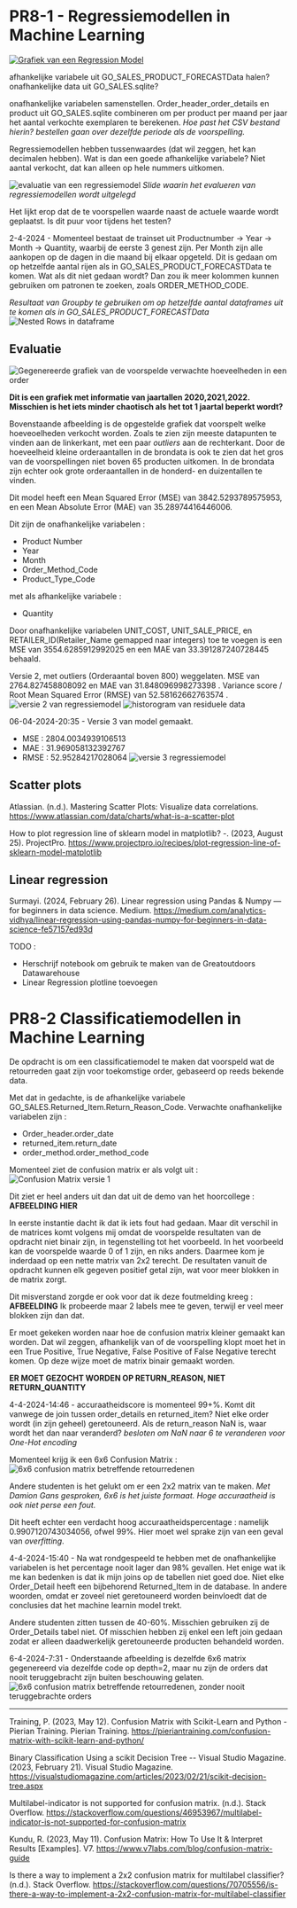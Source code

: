 # PR8-1 - Regressiemodellen in Machine Learning


[![Grafiek van een Regression Model](../Assets/Week%208/Linear%20Regression.png)](https://builtin.com/data-science/regression-machine-learning)


afhankelijke variabele uit GO_SALES_PRODUCT_FORECASTData halen? onafhankelijke data uit GO_SALES.sqlite?


onafhankelijke variabelen samenstellen. Order_header_order_details en product uit GO_SALES.sqlite combineren om per product per maand per jaar het aantal verkochte exemplaren te berekenen. *Hoe past het CSV bestand hierin? bestellen gaan over dezelfde periode als de voorspelling.*

Regressiemodellen hebben tussenwaardes (dat wil zeggen, het kan decimalen hebben). Wat is dan een goede afhankelijke  variabele? Niet aantal verkocht, dat kan alleen op hele nummers uitkomen.

![evaluatie van een regressiemodel](../Assets/Week%208/Modellen_evalueren.jpg)
*Slide waarin het evalueren van regressiemodellen wordt uitgelegd*

Het lijkt erop dat de te voorspellen waarde naast de actuele waarde wordt geplaatst. Is dit puur voor tijdens het testen? 

2-4-2024 - Momenteel bestaat de trainset uit Productnumber -> Year -> Month -> Quantity, waarbij de eerste 3 genest zijn. Per Month zijn alle aankopen op de dagen in die maand bij elkaar opgeteld. Dit is gedaan om op hetzelfde aantal rijen als in GO_SALES_PRODUCT_FORECASTData te komen. Wat als dit niet gedaan wordt? Dan zou ik meer kolommen kunnen gebruiken om patronen te zoeken, zoals ORDER_METHOD_CODE. 

*Resultaat van Groupby te gebruiken om op hetzelfde aantal dataframes uit te komen als in GO_SALES_PRODUCT_FORECASTData*
![Nested Rows in dataframe](../Assets/Week%208/Nested%20Rows%20in%20dataframe.png)


## Evaluatie
![Gegenereerde grafiek van de voorspelde verwachte hoeveelheden in een order](../Assets/Week%208/Regressiemodel%20grafiek.png)

**Dit is een grafiek met informatie van jaartallen 2020,2021,2022. Misschien is het iets minder chaotisch als het tot 1 jaartal beperkt wordt?**

Bovenstaande afbeelding is de opgestelde grafiek dat voorspelt welke hoeveoelheden verkocht worden. Zoals te zien zijn meeste datapunten te vinden aan de linkerkant, met een paar *outliers* aan de rechterkant. Door de hoeveelheid kleine orderaantallen in de brondata is ook te zien dat het gros van de voorspellingen niet boven 65 producten uitkomen. In de brondata zijn echter ook grote orderaantallen in de honderd- en duizentallen te vinden.

Dit model heeft een Mean Squared Error (MSE) van 3842.5293789575953, en een Mean Absolute Error (MAE) van 35.28974416446006. 

Dit zijn de onafhankelijke variabelen : 
- Product Number
- Year
- Month
- Order_Method_Code
- Product_Type_Code

met als afhankelijke variabele : 
- Quantity

Door onafhankelijke variabelen UNIT_COST, UNIT_SALE_PRICE, en RETAILER_ID(Retailer_Name gemapped naar integers) toe te voegen is een MSE van 3554.6285912992025 en een MAE van 33.391287240728445 behaald.

Versie 2, met outliers (Orderaantal boven 800) weggelaten. MSE van 2764.827458808092 en MAE van 31.848096998273398 . Variance score / Root Mean Squared Error (RMSE) van 52.58162662763574 .
![versie 2 van regressiemodel](../Assets/Week%208/Regressiemodel%20grafiek%20V2.png)
![historogram van residuele data](../Assets/Week%208/Residuals_Historogram.png)

06-04-2024-20:35 - Versie 3 van model gemaakt. 
- MSE : 2804.0034939106513
- MAE : 31.969058132392767
- RMSE : 52.95284217028064
![versie 3 regressiemodel](../Assets/Week%208/Regressiemodel%20grafiek%20V3.png)




## Scatter plots
Atlassian. (n.d.). Mastering Scatter Plots: Visualize data correlations. https://www.atlassian.com/data/charts/what-is-a-scatter-plot 

How to plot regression line of sklearn model in matplotlib? -. (2023, August 25). ProjectPro. https://www.projectpro.io/recipes/plot-regression-line-of-sklearn-model-matplotlib 

## Linear regression
Surmayi. (2024, February 26). Linear regression using Pandas & Numpy — for beginners in data science. Medium. https://medium.com/analytics-vidhya/linear-regression-using-pandas-numpy-for-beginners-in-data-science-fe57157ed93d


TODO : 
- Herschrijf notebook om gebruik te maken van de Greatoutdoors Datawarehouse
- Linear Regression plotline toevoegen

# PR8-2 Classificatiemodellen in Machine Learning

De opdracht is om een classificatiemodel te maken dat voorspeld wat de retourreden gaat zijn voor toekomstige order, gebaseerd op reeds bekende data. 

Met dat in gedachte, is de afhankelijke variabele GO_SALES.Returned_Item.Return_Reason_Code.
Verwachte onafhankelijke variabelen zijn : 
- Order_header.order_date
- returned_item.return_date
- order_method.order_method_code

Momenteel ziet de confusion matrix er als volgt uit : 
![Confusion Matrix versie 1](../Assets/Week%208/Confusion%20Matrix%20V1,%20Depth=MAX.png)

Dit ziet er heel anders uit dan dat uit de demo van het hoorcollege : 
**AFBEELDING HIER**

In eerste instantie dacht ik dat ik iets fout had gedaan. Maar dit verschil in de matrices komt volgens mij omdat de voorspelde resultaten van de opdracht niet binair zijn, in tegenstelling tot het voorbeeld. In het voorbeeld kan de voorspelde waarde 0 of 1 zijn, en niks anders. Daarmee kom je inderdaad op een nette matrix van 2x2 terecht. 
De resultaten vanuit de opdracht kunnen elk gegeven positief getal zijn, wat voor meer blokken in de matrix zorgt. 

Dit misverstand zorgde er ook voor dat ik deze foutmelding kreeg : 
**AFBEELDING** Ik probeerde maar 2 labels mee te geven, terwijl er veel meer blokken zijn dan dat.

Er moet gekeken worden naar hoe de confusion matrix kleiner gemaakt kan worden. Dat wil zeggen, afhankelijk van of de voorspelling klopt moet het in een True Positive, True Negative, False Positive of False Negative terecht komen. Op deze wijze moet de matrix binair gemaakt worden. 

**ER MOET GEZOCHT WORDEN OP RETURN_REASON, NIET RETURN_QUANTITY**

4-4-2024-14:46 - accuraatheidscore is momenteel 99+%. Komt dit vanwege de join tussen order_details en returned_item? Niet elke order wordt (in zijn geheel) geretouneerd. Als de return_reason NaN is, waar wordt het dan naar veranderd? *besloten om NaN naar 6 te veranderen voor One-Hot encoding*

Momenteel krijg ik een 6x6 Confusion Matrix : 
![6x6 confusion matrix betreffende retourredenen](../Assets/Week%208/Confusion%20Matrix%20V3,%20Depth=2.png)

Andere studenten is het gelukt om er een 2x2 matrix van te maken. *Met Damion Gans gesproken, 6x6 is het juiste formaat. Hoge accuraatheid is ook niet perse een fout.*

Dit heeft echter een verdacht hoog accuraatheidspercentage : namelijk 0.9907120743034056, ofwel 99%. Hier moet wel sprake zijn van een geval van *overfitting*. 

4-4-2024-15:40 - Na wat rondgespeeld te hebben met de onafhankelijke variabelen is het percentage nooit lager dan 98% gevallen. Het enige wat ik me kan bedenken is dat ik mijn joins op de tabellen niet goed doe. Niet elke Order_Detail heeft een bijbehorend Returned_Item in de database. In andere woorden, omdat er zoveel niet geretouneerd worden beinvloedt dat de conclusies dat het machine learnin model trekt.

Andere studenten zitten tussen de 40-60%. Misschien gebruiken zij de Order_Details tabel niet. Of misschien hebben zij enkel een left join gedaan zodat er alleen daadwerkelijk geretouneerde producten behandeld worden.

6-4-2024-7:31 - Onderstaande afbeelding is dezelfde 6x6 matrix gegenereerd via dezelfde code op depth=2, maar nu zijn de orders dat nooit teruggebracht zijn buiten beschouwing gelaten. 
![6x6 confusion matrix betreffende retourredenen, zonder nooit teruggebrachte orders](../Assets/Week%208/Confusion%20Matrix%20V4,%20Depth=2.png)


***
Training, P. (2023, May 12). Confusion Matrix with Scikit-Learn and Python - Pierian Training. Pierian Training. https://pieriantraining.com/confusion-matrix-with-scikit-learn-and-python/

Binary Classification Using a scikit Decision Tree -- Visual Studio Magazine. (2023, February 21). Visual Studio Magazine. https://visualstudiomagazine.com/articles/2023/02/21/scikit-decision-tree.aspx

Multilabel-indicator is not supported for confusion matrix. (n.d.). Stack Overflow. https://stackoverflow.com/questions/46953967/multilabel-indicator-is-not-supported-for-confusion-matrix

Kundu, R. (2023, May 11). Confusion Matrix: How To Use It & Interpret Results [Examples]. V7. https://www.v7labs.com/blog/confusion-matrix-guide

Is there a way to implement a 2x2 confusion matrix for multilabel classifier? (n.d.). Stack Overflow. https://stackoverflow.com/questions/70705556/is-there-a-way-to-implement-a-2x2-confusion-matrix-for-multilabel-classifier